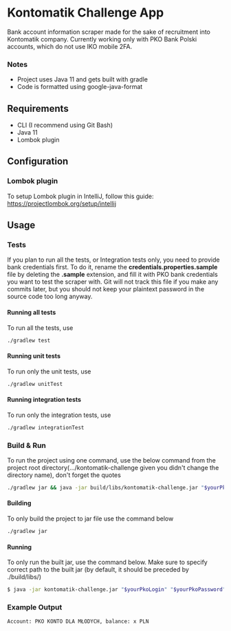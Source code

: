 # Kontomatik Challenge App

Bank account information scraper made for the sake of recruitment into Kontomatik company. Currently working only with
PKO Bank Polski accounts, which do not use IKO mobile 2FA.

### Notes

* Project uses Java 11 and gets built with gradle
* Code is formatted using google-java-format

## Requirements

* CLI (I recommend using Git Bash)
* Java 11
* Lombok plugin

## Configuration

### Lombok plugin

To setup Lombok plugin in IntelliJ, follow this guide:  
https://projectlombok.org/setup/intellij

## Usage

### Tests

If you plan to run all the tests, or Integration tests only, you need to provide bank credentials first. To do it,
rename the **credentials.properties.sample** file by deleting the **.sample** extension, and fill it with PKO bank
credentials you want to test the scraper with. Git will not track this file if you make any commits later, but you
should not keep your plaintext password in the source code too long anyway.

#### Running all tests

To run all the tests, use

```bash
./gradlew test
```

#### Running unit tests

To run only the unit tests, use

```bash
./gradlew unitTest
```

#### Running integration tests

To run only the integration tests, use

```bash
./gradlew integrationTest
```

### Build & Run

To run the project using one command, use the below command from the project root directory(.../kontomatik-challenge
given you didn't change the directory name), don't forget the quotes

```bash
./gradlew jar && java -jar build/libs/kontomatik-challenge.jar "$yourPkoLogin" "$yourPkoPassword"
```

#### Building

To only build the project to jar file use the command below

```bash
./gradlew jar
```

#### Running

To only run the built jar, use the command below. Make sure to specify correct path to the built jar (by default, it
should be preceded by ./build/libs/)

```bash
$ java -jar kontomatik-challenge.jar "$yourPkoLogin" "$yourPkoPassword"
```

### Example Output

```
Account: PKO KONTO DLA MŁODYCH, balance: x PLN
```
